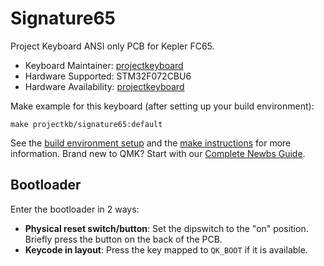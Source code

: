 # Signature65

Project Keyboard ANSI only PCB for Kepler FC65. 

* Keyboard Maintainer: [projectkeyboard](https://github.com/projectkeyboard)
* Hardware Supported: STM32F072CBU6
* Hardware Availability: [projectkeyboard](https://store.projectkeyboard.com/)

Make example for this keyboard (after setting up your build environment):

    make projectkb/signature65:default

See the [build environment setup](https://docs.qmk.fm/#/getting_started_build_tools) and the [make instructions](https://docs.qmk.fm/#/getting_started_make_guide) for more information. Brand new to QMK? Start with our [Complete Newbs Guide](https://docs.qmk.fm/#/newbs).

## Bootloader

Enter the bootloader in 2 ways:

* **Physical reset switch/button**: Set the dipswitch to the "on" position. Briefly press the button on the back of the PCB. 
* **Keycode in layout**: Press the key mapped to `QK_BOOT` if it is available.
